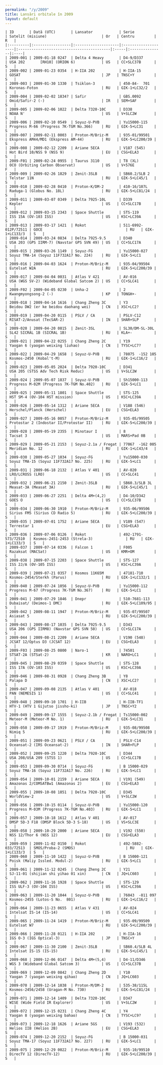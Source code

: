 ```yaml
---
permalink: "/y/2009"
title: Lansări orbitale în 2009
layout: default
---
```


    | ID       | Dată (UTC)       | Lansator            | Serie               | Satelit (misiune)                         | Or   | Centru         | R   |
    |:---------|:-----------------|:--------------------|:--------------------|:------------------------------------------|:-----|:---------------|:----|
    | 2009-001 | 2009-01-18 0247  | Delta 4 Heavy       | D4-9/D337           | USA 202       [RH10] (ORION 6)            | US   | CC+SLC37B      | S   |
    | 2009-002 | 2009-01-23 0354  | H-IIA 202           | H-IIA-15            | GOSAT                                     | JP   | TNSC+Y         | S   |
    | 2009-003 | 2009-01-30 1330  | Tsiklon-3           | 450-84-  701        | Koronas-Foton                             | RU   | GIK-1+LC32/2   | S   |
    | 2009-004 | 2009-02-02 1834? | Safir               | GBS.0092            | Omid/Safir-2 (-)                          | IR   | SEM+SAF        | S   |
    | 2009-005 | 2009-02-06 1022  | Delta 7320-10C      | D338                | NOAA N'                                   | US   | V+SLC2W        | S   |
    | 2009-006 | 2009-02-10 0549  | Soyuz-U-PVB         | Yu15000-115         | Progress M-66 (Progress 7K-TGM No.366)    | RU   | GIK-5+LC31     | S   |
    | 2009-007 | 2009-02-11 0003  | Proton-M/Briz-M     | 935-01/99501        | Ekspress AM44/MD1 (Ekspress AM-44)        | RU   | GIK-5+LC200/39 | S   |
    | 2009-008 | 2009-02-12 2209  | Ariane 5ECA         | V187 (545)          | Hot Bird 10/NSS 9 (NSS 9)                 | EU   | CSG+ELA3       | S   |
    | 2009-F01 | 2009-02-24 0955  | Taurus 3110         | T8 (XL)             | OCO (Orbiting Carbon Observat)            | US   | V+576E         | F   |
    | 2009-009 | 2009-02-26 1829  | Zenit-3SLB          | SB60.2/SLB 2        | Telstar 11N                               | RU   | GIK-5+LC45/1   | S   |
    | 2009-010 | 2009-02-28 0410  | Proton-K/DM-2       | 410-16/107L         | Raduga-1 (Globus No. 18L)                 | RU   | GIK-5+LC81/24  | S   |
    | 2009-011 | 2009-03-07 0349  | Delta 7925-10L      | D339                | Kepler                                    | US   | CC+SLC17B      | S   |
    | 2009-012 | 2009-03-15 2343  | Space Shuttle       | STS-119             | ISS 15A (OV-103 ISS)                      | US   | KSC+LC39A      | S   |
    | 2009-013 | 2009-03-17 1421  | Rokot               | 511-6992-012P/72511 | GOCE                                      | RU   | GIK-1+LC133/3  | S   |
    | 2009-014 | 2009-03-24 0834  | Delta 7925-9.5      | D340                | USA 203 (GPS IIRM-7) (Navstar GPS SVN 49) | US   | CC+SLC17A      | S   |
    | 2009-015 | 2009-03-26 1149  | Soyuz-FG            | Yu15000-027         | Soyuz TMA-14 (Soyuz 11F732A17 No. 224)    | RU   | GIK-5+LC1      | S   |
    | 2009-016 | 2009-04-03 1624  | Proton-M/Briz-M     | 935-04/99504        | Eutelsat W2A                              | RU   | GIK-5+LC200/39 | S   |
    | 2009-017 | 2009-04-04 0031  | Atlas V 421         | AV-016              | USA (WGS SV-2) (Wideband Global Satcom 2) | US   | CC+SLC41       | S   |
    | 2009-F02 | 2009-04-05 0230  | Unha-2              | 2                   | Kwangmyongsong-2 (-)                      | KP   | TONGH+-        | F   |
    | 2009-018 | 2009-04-14 1616  | Chang Zheng 3C      | Y3                  | Beidou DW2 (er ke beidou daohang wei)     | CN   | XSC+LC2?       | S   |
    | 2009-019 | 2009-04-20 0115  | PSLV / CA           | PSLV-C12            | RISAT-2/Anusat (TecSAR-2)                 | IN   | SHAR+SLP       | S   |
    | 2009-020 | 2009-04-20 0815  | Zenit-3SL           | SL30/DM-SL-30L      | SL42 SICRAL 1B (SICRAL 1B)                | RU   | KLA+-          | S   |
    | 2009-021 | 2009-04-22 0255  | Chang Zheng 2C      | Y19                 | Yaogan 6 (yaogan weixing liuhao)          | CN   | TYSC+LC7?      | S   |
    | 2009-022 | 2009-04-29 1658  | Soyuz-U-PVB         | 78075  -152 105     | Kosmos-2450 (Kobal't-M)                   | RU   | GIK-1+LC16/2   | S   |
    | 2009-023 | 2009-05-05 2024  | Delta 7920-10C      | D341                | USA 205 (STSS Adv Tech Risk Reduc)        | US   | V+SLC2W        | S   |
    | 2009-024 | 2009-05-07 1837  | Soyuz-U-PVB         | Sh15000-113         | Progress M-02M (Progress 7K-TGM No.402)   | RU   | GIK-5+LC1      | S   |
    | 2009-025 | 2009-05-11 1801  | Space Shuttle       | STS-125             | HST SM-4 (OV-104 HST mission)             | US   | KSC+LC39A      | S   |
    | 2009-026 | 2009-05-14 1312  | Ariane 5ECA         | V188 (546)          | Herschel/Planck (Herschel)                | EU   | CSG+ELA3       | S   |
    | 2009-027 | 2009-05-16 0057  | Proton-M/Briz-M     | 935-05/99505        | Protostar 2 (Indostar II/Protostar II)    | RU   | GIK-5+LC200/39 | S   |
    | 2009-028 | 2009-05-19 2355  | Minotaur I          | 8                   | Tacsat 3                                  | US   | MARS+Pad 0B    | S   |
    | 2009-029 | 2009-05-21 2153  | Soyuz-2.1a / Fregat | 77067  -162 005     | Meridian No. 12                           | RU   | GIK-1+LC43/4   | S   |
    | 2009-030 | 2009-05-27 1034  | Soyuz-FG            | Yu15000-030         | Soyuz TMA-15 (Soyuz 11F732A17 No. 225)    | RU   | GIK-5+LC1      | S   |
    | 2009-031 | 2009-06-18 2132  | Atlas V 401         | AV-020              | LRO/LCROSS (LRO)                          | US   | CC+SLC41       | S   |
    | 2009-032 | 2009-06-21 2150  | Zenit-3SLB          | SB60.3/SLB 3L       | Measat-3A (Measat 3A)                     | RU   | GIK-5+LC45/1   | S   |
    | 2009-033 | 2009-06-27 2251  | Delta 4M+(4,2)      | D4-10/D342          | GOES O                                    | US   | CC+SLC37B      | S   |
    | 2009-034 | 2009-06-30 1910  | Proton-M/Briz-M     | 935-06/99506        | Sirius FM5 (Sirius CD Radio 5)            | RU   | GIK-5+LC200/39 | S   |
    | 2009-035 | 2009-07-01 1752  | Ariane 5ECA         | V189 (547)          | Terrestar 1                               | EU   | CSG+ELA3       | S   |
    | 2009-036 | 2009-07-06 0126  | Rokot               | 492-1791-573/72510  | Kosmos-2451-2453 (Strela-3)               | RU   | GIK-1+LC133/3  | S   |
    | 2009-037 | 2009-07-14 0336  | Falcon 1            | F005                | Razaksat (MACSat)                         | US   | KMR+OM         | S   |
    | 2009-038 | 2009-07-15 2203  | Space Shuttle       | STS-127             | ISS 2J/A (OV-105 ISS)                     | US   | KSC+LC39A      | S   |
    | 2009-039 | 2009-07-21 0357  | Kosmos 11K65M       | 47181-710           | Kosmos-2454/Sterkh (Parus)                | RU   | GIK-1+LC132/1  | S   |
    | 2009-040 | 2009-07-24 1056  | Soyuz-U-PVB         | Yu15000-112         | Progress M-67 (Progress 7K-TGM No.367)    | RU   | GIK-5+LC1      | S   |
    | 2009-041 | 2009-07-29 1846  | Dnepr               | 510-7681-113        | Dubaisat/ (Deimos-1 DMC)                  | RU   | GIK-5+LC109/95 | S   |
    | 2009-042 | 2009-08-11 1947  | Proton-M/Briz-M     | 935-07/99507        | Asiasat 5                                 | RU   | GIK-5+LC200/39 | S   |
    | 2009-043 | 2009-08-17 1035  | Delta 7925-9.5      | D343                | USA 206 (GPS IIRM8) (Navstar GPS SVN 50)  | US   | CC+SLC17A      | S   |
    | 2009-044 | 2009-08-21 2209  | Ariane 5ECA         | V190 (548)          | JCSAT 12/Optus D3 (JCSAT 12)              | EU   | CSG+ELA3       | S   |
    | 2009-F03 | 2009-08-25 0800  | Naro-1              | 74501               | STSAT-2A (STSat-2)                        | KR   | NARO+LC1       | F   |
    | 2009-045 | 2009-08-29 0359  | Space Shuttle       | STS-128             | ISS 17A (OV-103 ISS)                      | US   | KSC+LC39A      | S   |
    | 2009-046 | 2009-08-31 0928  | Chang Zheng 3B      | Y8                  | Palapa D                                  | CN   | XSC+LC2?       | S   |
    | 2009-047 | 2009-09-08 2135  | Atlas V 401         | AV-018              | PAN (NEMESIS 1)                           | US   | CC+SLC41       | S   |
    | 2009-048 | 2009-09-10 1701  | H-IIB               | H-IIB-TF1           | HTV-1 (HTV 1 Gijutso jissho-ki)           | JP   | TNSC+Y2        | S   |
    | 2009-049 | 2009-09-17 1555  | Soyuz-2.1b / Fregat | Ts15000-002         | Meteor-M (Meteor-M No. 1)                 | RU   | GIK-5+LC31     | S   |
    | 2009-050 | 2009-09-17 1919  | Proton-M/Briz-M     | 935-08/99508        | Nimiq 5                                   | RU   | GIK-5+LC200/39 | S   |
    | 2009-051 | 2009-09-23 0621  | PSLV / CA           | PSLV-C14            | Oceansat-2 (IRS Oceansat-2)               | IN   | SHAR+FLP       | S   |
    | 2009-052 | 2009-09-25 1220  | Delta 7920-10C      | D344                | USA 208/USA 209 (STSS 1)                  | US   | CC+SLC17B      | S   |
    | 2009-053 | 2009-09-30 0714  | Soyuz-FG            | B 15000-029         | Soyuz TMA-16 (Soyuz 11F732A17 No. 226)    | RU   | GIK-5+LC1      | S   |
    | 2009-054 | 2009-10-01 2159  | Ariane 5ECA         | V191 (549)          | Amazonas 2/COMSATBw1 (Amazonas 2)         | EU   | CSG+ELA3       | S   |
    | 2009-055 | 2009-10-08 1851  | Delta 7920-10C      | D345                | WorldView-2                               | US   | V+SLC2W        | S   |
    | 2009-056 | 2009-10-15 0114  | Soyuz-U-PVB         | Yu15000-120         | Progress M-03M (Progress 7K-TGM No.403)   | RU   | GIK-5+LC1      | S   |
    | 2009-057 | 2009-10-18 1612  | Atlas V 401         | AV-017              | DMSP 5D-3 F18 (DMSP Block 5D-3 S-18)      | US   | VS+SLC3E       | S   |
    | 2009-058 | 2009-10-29 2000  | Ariane 5ECA         | V192 (550)          | NSS 12/Thor 6 (NSS 12)                    | EU   | CSG+ELA3       | S   |
    | 2009-059 | 2009-11-02 0150  | Rokot               | 492-5882-033/72513  | SMOS/Proba-2 (SMOS)                       | RU   | GIK-1+LC133/3  | S   |
    | 2009-060 | 2009-11-10 1422  | Soyuz-U-PVB         | B 15000-121         | Poisk (Maliy Issled. Modul-2)             | RU   | GIK-5+LC1      | S   |
    | 2009-061 | 2009-11-12 0245  | Chang Zheng 2C      | Y21                 | SJ-11-01 (shijian shi yihao 01 xin)       | CN   | JQ+LC603       | S   |
    | 2009-062 | 2009-11-16 1928  | Space Shuttle       | STS-129             | ISS ULF-3 (OV-104 ISS)                    | US   | KSC+LC39A      | S   |
    | 2009-063 | 2009-11-20 1044  | Soyuz-U-PVB         | 76043  -811 097     | Kosmos-2455 (Lotos-S No.  801)            | RU   | GIK-1+LC16/2   | S   |
    | 2009-064 | 2009-11-23 0655  | Atlas V 431         | AV-024              | Intelsat IS-14 (IS-14)                    | US   | CC+SLC41       | S   |
    | 2009-065 | 2009-11-24 1419  | Proton-M/Briz-M     | 935-09/99509        | Eutelsat W7                               | RU   | GIK-5+LC200/39 | S   |
    | 2009-066 | 2009-11-28 0121  | H-IIA 202           | H-IIA-16            | IGS O-3 (IGS Optical-3)                   | JP   | TNSC+Y         | S   |
    | 2009-067 | 2009-11-30 2100  | Zenit-3SLB          | SB60.4/SLB 4L       | Intelsat IS-15 (IS-15)                    | RU   | GIK-5+LC45/1   | S   |
    | 2009-068 | 2009-12-06 0147  | Delta 4M+(5,4)      | D4-11/D346          | WGS 3 (Wideband Global Satcom 3)          | US   | CC+SLC37B      | S   |
    | 2009-069 | 2009-12-09 0842  | Chang Zheng 2D      | Y10                 | Yaogan 7 (yaogan weixing qihao)           | CN   | JQ+LC603       | S   |
    | 2009-070 | 2009-12-14 1038  | Proton-M/DM-2       | 535-38/115L         | Kosmos-2456/2458 (Uragan-M No. 730)       | RU   | GIK-5+LC81/24  | S   |
    | 2009-071 | 2009-12-14 1409  | Delta 7320-10C      | D347                | WISE (Wide Field IR Explorer)             | US   | V+SLC2W        | S   |
    | 2009-072 | 2009-12-15 0231  | Chang Zheng 4C      | Y4                  | Yaogan 8 (yaogan weixing bahao)           | CN   | TYSC+LC9?      | S   |
    | 2009-073 | 2009-12-18 1626  | Ariane 5GS          | V193 (532)          | Helios IIB (Helios 2B)                    | EU   | CSG+ELA3       | S   |
    | 2009-074 | 2009-12-20 2152  | Soyuz-FG            | B 15000-031         | Soyuz TMA-17 (Soyuz 11F732A17 No. 227)    | RU   | GIK-5+LC1      | S   |
    | 2009-075 | 2009-12-29 0022  | Proton-M/Briz-M     | 935-10/99510        | DirecTV 12 (DirecTV-12)                   | RU   | GIK-5+LC200/39 | S   |

